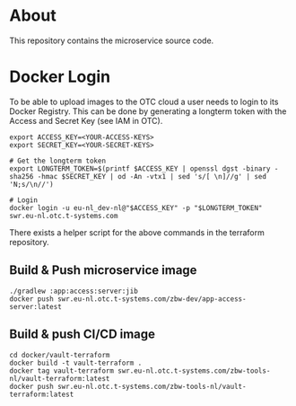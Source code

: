 # About
This repository contains the microservice source code.

# Docker Login
To be able to upload images to the OTC cloud a user needs to login
to its Docker Registry. This can be done by generating a longterm token
with the Access and Secret Key (see IAM in OTC).

```shell
export ACCESS_KEY=<YOUR-ACCESS-KEYS>
export SECRET_KEY=<YOUR-SECRET-KEYS>

# Get the longterm token
export LONGTERM_TOKEN=$(printf $ACCESS_KEY | openssl dgst -binary -sha256 -hmac $SECRET_KEY | od -An -vtx1 | sed 's/[ \n]//g' | sed 'N;s/\n//')

# Login
docker login -u eu-nl_dev-nl@"$ACCESS_KEY" -p "$LONGTERM_TOKEN" swr.eu-nl.otc.t-systems.com
```

There exists a helper script for the above commands in the terraform repository.

## Build & Push microservice image

```shell
./gradlew :app:access:server:jib
docker push swr.eu-nl.otc.t-systems.com/zbw-dev/app-access-server:latest
```

## Build & push CI/CD image

```shell
cd docker/vault-terraform
docker build -t vault-terraform .
docker tag vault-terraform swr.eu-nl.otc.t-systems.com/zbw-tools-nl/vault-terraform:latest
docker push swr.eu-nl.otc.t-systems.com/zbw-tools-nl/vault-terraform:latest
```
